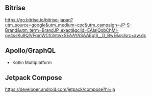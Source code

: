 ## Bitrise
https://go.bitrise.io/bitrise-japan?utm_source=google&utm_medium=cpc&utm_campaign=JP-S-Brand&utm_term=BrandJP_exact&gclid=EAIaIQobChMI-qy4ssKu9QIVFqmWCh3ntwxSEAAYASAAEgIS__D_BwE&gclsrc=aw.ds

## Apollo/GraphQL
* Kotlin Multiplatform


## Jetpack Compose

https://developer.android.com/jetpack/compose?hl=ja
